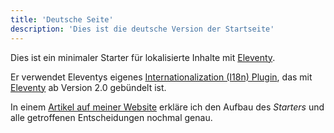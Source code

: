 ```yaml
---
title: 'Deutsche Seite'
description: 'Dies ist die deutsche Version der Startseite'
---
```


Dies ist ein minimaler Starter für lokalisierte Inhalte mit [Eleventy](https://www.11ty.dev/).

Er verwendet Eleventys eigenes [Internationalization (I18n) Plugin](https://www.11ty.dev/docs/plugins/i18n/), das mit [Eleventy](https://www.11ty.dev/) ab Version 2.0 gebündelt ist.

In einem [Artikel auf meiner Website](https://www.lenesaile.com/de/blog/) erkläre ich den Aufbau des _Starters_ und alle getroffenen Entscheidungen nochmal genau.

